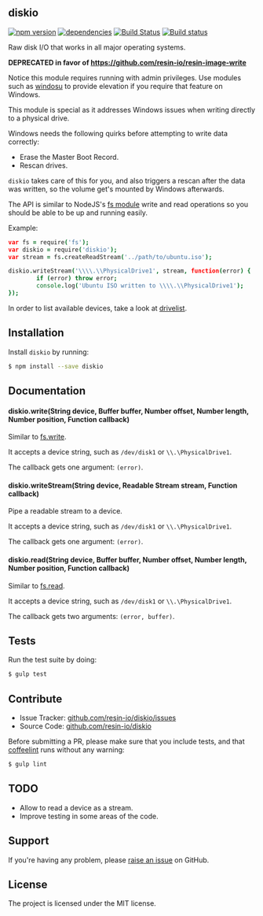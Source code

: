 diskio
------

[![npm version](https://badge.fury.io/js/diskio.svg)](http://badge.fury.io/js/diskio)
[![dependencies](https://david-dm.org/resin-io/diskio.png)](https://david-dm.org/resin-io/diskio.png)
[![Build Status](https://travis-ci.org/resin-io/diskio.svg?branch=master)](https://travis-ci.org/resin-io/diskio)
[![Build status](https://ci.appveyor.com/api/projects/status/yv2wf3gyidv3hlyx?svg=true)](https://ci.appveyor.com/project/jviotti/diskio)

Raw disk I/O that works in all major operating systems.

**DEPRECATED in favor of https://github.com/resin-io/resin-image-write**

Notice this module requires running with admin privileges. Use modules such as [windosu](https://www.npmjs.com/package/windosu) to provide elevation if you require that feature on Windows.

This module is special as it addresses Windows issues when writing directly to a physical drive.

Windows needs the following quirks before attempting to write data correctly:

- Erase the Master Boot Record.
- Rescan drives.

`diskio` takes care of this for you, and also triggers a rescan after the data was written, so the volume get's mounted by Windows afterwards.

The API is similar to NodeJS's [fs module](http://nodejs.org/api/fs.html#fs_file_system) write and read operations so you should be able to be up and running easily.

Example:

```coffee
var fs = require('fs');
var diskio = require('diskio');
var stream = fs.createReadStream('../path/to/ubuntu.iso');

diskio.writeStream('\\\\.\\PhysicalDrive1', stream, function(error) {
		if (error) throw error;
		console.log('Ubuntu ISO written to \\\\.\\PhysicalDrive1');
});
```

In order to list available devices, take a look at [drivelist](https://github.com/resin-io/drivelist).

Installation
------------

Install `diskio` by running:

```sh
$ npm install --save diskio
```

Documentation
-------------

#### diskio.write(String device, Buffer buffer, Number offset, Number length, Number position, Function callback)

Similar to [fs.write](http://nodejs.org/api/fs.html#fs_fs_write_fd_buffer_offset_length_position_callback).

It accepts a device string, such as `/dev/disk1` or `\\.\PhysicalDrive1`.

The callback gets one argument: `(error)`.

#### diskio.writeStream(String device, Readable Stream stream, Function callback)

Pipe a readable stream to a device.

It accepts a device string, such as `/dev/disk1` or `\\.\PhysicalDrive1`.

The callback gets one argument: `(error)`.

#### diskio.read(String device, Buffer buffer, Number offset, Number length, Number position, Function callback)

Similar to [fs.read](http://nodejs.org/api/fs.html#fs_fs_read_fd_buffer_offset_length_position_callback).

It accepts a device string, such as `/dev/disk1` or `\\.\PhysicalDrive1`.

The callback gets two arguments: `(error, buffer)`.

Tests
-----

Run the test suite by doing:

```sh
$ gulp test
```

Contribute
----------

- Issue Tracker: [github.com/resin-io/diskio/issues](https://github.com/resin-io/diskio/issues)
- Source Code: [github.com/resin-io/diskio](https://github.com/resin-io/diskio)

Before submitting a PR, please make sure that you include tests, and that [coffeelint](http://www.coffeelint.org/) runs without any warning:

```sh
$ gulp lint
```

TODO
----

- Allow to read a device as a stream.
- Improve testing in some areas of the code.

Support
-------

If you're having any problem, please [raise an issue](https://github.com/resin-io/diskio/issues/new) on GitHub.

License
-------

The project is licensed under the MIT license.
